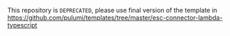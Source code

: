This repository is `DEPRECATED`, please use final version of the template in https://github.com/pulumi/templates/tree/master/esc-connector-lambda-typescript
